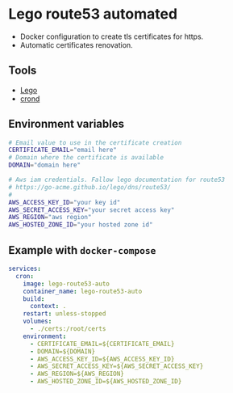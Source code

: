 # Lego route53 automated

- Docker configuration to create tls certificates for https.
- Automatic certificates renovation.

## Tools

- [Lego](https://go-acme.github.io/lego/)
- [crond](https://www.linux.org/docs/man8/cron.html)

## Environment variables

```BASH
# Email value to use in the certificate creation
CERTIFICATE_EMAIL="email here"
# Domain where the certificate is available
DOMAIN="domain here"

# Aws iam credentials. Fallow lego documentation for route53
# https://go-acme.github.io/lego/dns/route53/
#
AWS_ACCESS_KEY_ID="your key id"
AWS_SECRET_ACCESS_KEY="your secret access key"
AWS_REGION="aws region"
AWS_HOSTED_ZONE_ID="your hosted zone id"
```

## Example with `docker-compose`

```YAML
services:
  cron:
    image: lego-route53-auto
    container_name: lego-route53-auto
    build:
      context: .
    restart: unless-stopped
    volumes:
      - ./certs:/root/certs
    environment:
      - CERTIFICATE_EMAIL=${CERTIFICATE_EMAIL}
      - DOMAIN=${DOMAIN}
      - AWS_ACCESS_KEY_ID=${AWS_ACCESS_KEY_ID}
      - AWS_SECRET_ACCESS_KEY=${AWS_SECRET_ACCESS_KEY}
      - AWS_REGION=${AWS_REGION}
      - AWS_HOSTED_ZONE_ID=${AWS_HOSTED_ZONE_ID}
```
